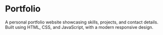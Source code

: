 # Portfolio
A personal portfolio website showcasing skills, projects, and contact details. Built using HTML, CSS, and JavaScript, with a modern responsive design.
